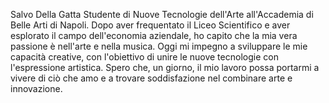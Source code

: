 Salvo Della Gatta
Studente di Nuove Tecnologie dell'Arte all'Accademia di Belle Arti di Napoli. Dopo aver frequentato il Liceo Scientifico e aver esplorato il campo dell'economia aziendale, ho capito che la mia vera passione è nell'arte e nella musica. Oggi mi impegno a sviluppare le mie capacità creative, con l'obiettivo di unire le nuove tecnologie con l'espressione artistica. Spero che, un giorno, il mio lavoro possa portarmi a vivere di ciò che amo e a trovare soddisfazione nel combinare arte e innovazione.